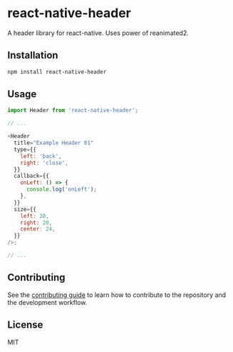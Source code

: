 # react-native-header

A header library for react-native. Uses power of reanimated2.

## Installation

```sh
npm install react-native-header
```

## Usage

```js
import Header from 'react-native-header';

// ...

<Header
  title="Example Header 01"
  type={{
    left: 'back',
    right: 'close',
  }}
  callback={{
    onLeft: () => {
      console.log('onLeft');
    },
  }}
  size={{
    left: 20,
    right: 20,
    center: 24,
  }}
/>;

// ...
```

## Contributing

See the [contributing guide](CONTRIBUTING.md) to learn how to contribute to the repository and the development workflow.

## License

MIT
